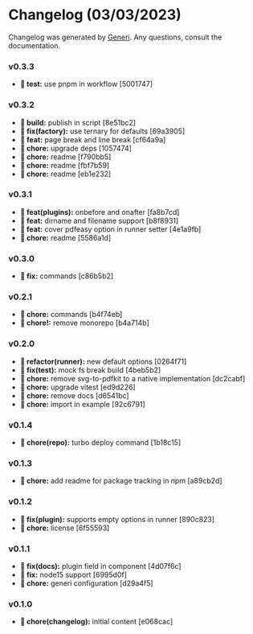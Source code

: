 # Changelog (03/03/2023)

Changelog was generated by [Generi](https://github.com/betterwrite/generi). Any questions, consult the documentation.

### v0.3.3

* **🔧 test:** use pnpm in workflow [5001747]

### v0.3.2

* **📐 build:** publish in script [8e51bc2]
* **🔧 fix(factory):** use ternary for defaults [69a3905]
* **🎉 feat:** page break and line break [cf64a9a]
* **🚧 chore:** upgrade deps [1057474]
* **🚧 chore:** readme [f790bb5]
* **🚧 chore:** readme [fbf7b59]
* **🚧 chore:** readme [eb1e232]

### v0.3.1

* **🎉 feat(plugins):** onbefore and onafter [fa8b7cd]
* **🎉 feat:** dirname and filename support [b8f8931]
* **🎉 feat:** cover pdfeasy option in runner setter [4e1a9fb]
* **🚧 chore:** readme [5586a1d]

### v0.3.0

* **🔧 fix:** commands [c86b5b2]

### v0.2.1

* **🚧 chore:** commands [b4f74eb]
* **🚧 chore!:** remove monorepo [b4a714b]

### v0.2.0

* **🚩 refactor(runner):** new default options [0264f71]
* **🔧 fix(test):** mock fs break build [4beb5b2]
* **🚧 chore:** remove svg-to-pdfkit to a native implementation [dc2cabf]
* **🚧 chore:** upgrade vitest [ed9d226]
* **🚧 chore:** remove docs [d6541bc]
* **🚧 chore:** import in example [92c6791]

### v0.1.4

* **🚧 chore(repo):** turbo deploy command [1b18c15]

### v0.1.3

* **🚧 chore:** add readme for package tracking in npm [a89cb2d]

### v0.1.2

* **🔧 fix(plugin):** supports empty options in runner [890c823]
* **🚧 chore:** license [6f55593]

### v0.1.1

* **🔧 fix(docs):** plugin field in component [4d07f6c]
* **🔧 fix:** node15 support [6995d0f]
* **🚧 chore:** generi configuration [d29a4f5]

### v0.1.0

* **🚧 chore(changelog):** initial content [e068cac]
